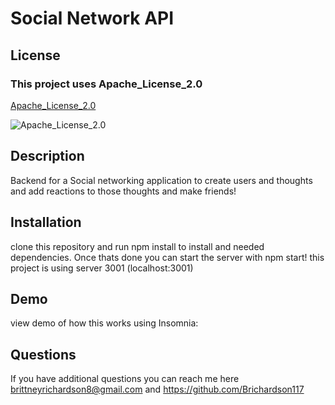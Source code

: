 # Social Network API

  ## License
  
  ### This project uses Apache_License_2.0
  
  [Apache_License_2.0](https://opensource.org/license/Apache_License_2.0)
  
  
  ![Apache_License_2.0](https://shields.io/badge/license-Apache_License_2.0-brightgreen)
  

  ## Description
  Backend for a Social networking application to create users and thoughts and add reactions to those thoughts and make friends!
  

  ## Installation
  clone this repository and run npm install to install and needed dependencies. Once thats done you can start the server with npm start! this project is using server 3001 (localhost:3001)

  ## Demo
  view demo of how this works using Insomnia: 


  ## Questions
 If you have additional questions you can reach me here brittneyrichardson8@gmail.com and https://github.com/Brichardson117
